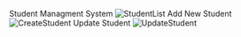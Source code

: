 Student Managment System
![StudentList](https://github.com/121anamul/studentmanagment/assets/61944602/8d7972d2-4523-4720-8d9e-9669c8f1d824)
Add New Student
![CreateStudent](https://github.com/121anamul/studentmanagment/assets/61944602/ce01c257-a6e0-47fb-a2bb-03ad4aac05fb)
Update Student
![UpdateStudent](https://github.com/121anamul/studentmanagment/assets/61944602/dd2ec736-4fd3-45ef-b821-d71de38f2929)
